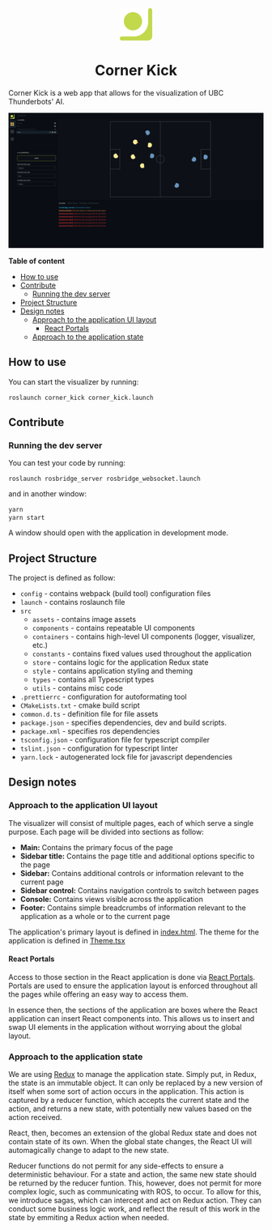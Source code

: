 <p align="center">
  <img src="./src/assets/logo.svg" width="64px">
  <br>
  <h1 align="center">Corner Kick</h1>
</p>

Corner Kick is a web app that allows for the visualization of UBC Thunderbots' AI.

![application screenshot](screenshot.png)

**Table of content**

- [How to use](#how-to-use)
- [Contribute](#contribute)
  - [Running the dev server](#running-the-dev-server)
- [Project Structure](#project-structure)
- [Design notes](#design-notes)
  - [Approach to the application UI layout](#approach-to-the-application-ui-layout)
    - [React Portals](#react-portals)
  - [Approach to the application state](#approach-to-the-application-state)

## How to use

You can start the visualizer by running:

```
roslaunch corner_kick corner_kick.launch
```

## Contribute

### Running the dev server

You can test your code by running:

```
roslaunch rosbridge_server rosbridge_websocket.launch
```

and in another window:

```
yarn
yarn start
```

A window should open with the application in development mode.

## Project Structure

The project is defined as follow:

-   `config` - contains webpack (build tool) configuration files
-   `launch` - contains roslaunch file
-   `src`
    -   `assets` - contains image assets
    -   `components` - contains repeatable UI components
    -   `containers` - contains high-level UI components (logger, visualizer, etc.)
    -   `constants` - contains fixed values used throughout the application
    -   `store` - contains logic for the application Redux state
    -   `style` - contains application styling and theming
    -   `types` - contains all Typescript types
    -   `utils` - contains misc code
-   `.prettierrc` - configuration for autoformating tool
-   `CMakeLists.txt` - cmake build script
-   `common.d.ts` - definition file for file assets
-   `package.json` - specifies dependencies, dev and build scripts.
-   `package.xml` - specifies ros dependencies
-   `tsconfig.json` - configuration file for typescript compiler
-   `tslint.json` - configuration for typescript linter
-   `yarn.lock` - autogenerated lock file for javascript dependencies

## Design notes

### Approach to the application UI layout

The visualizer will consist of multiple pages, each of which serve a single purpose. Each page will
be divided into sections as follow:

-   **Main:** Contains the primary focus of the page
-   **Sidebar title:** Contains the page title and additional options specific to the page
-   **Sidebar:** Contains additional controls or information relevant to the current page
-   **Sidebar control:** Contains navigation controls to switch between pages
-   **Console:** Contains views visible across the application
-   **Footer:** Contains simple breadcrumbs of information relevant to the application as a whole or to the current page

The application's primary layout is defined in [index.html](src/index.html). The theme for the application is defined
in [Theme.tsx](src/style/Theme.tsx)

#### React Portals

Access to those section in the React application is done via [React Portals](https://reactjs.org/docs/portals.html).
Portals are used to ensure the application layout is enforced throughout all the pages while offering an
easy way to access them.

In essence then, the sections of the application are boxes where the React application can insert React components into.
This allows us to insert and swap UI elements in the application without worrying about the global layout.

### Approach to the application state

We are using [Redux](https://redux.js.org/) to manage the application state. Simply put, in Redux, the state is an
immutable object. It can only be replaced by a new version of itself when some sort of action occurs in the application.
This action is captured by a reducer function, which accepts the current state and the action, and returns a new state,
with potentially new values based on the action received.

React, then, becomes an extension of the global Redux state and does not contain state of its own. When the global state
changes, the React UI will automagically change to adapt to the new state.

Reducer functions do not permit for any side-effects to ensure a deterministic behaviour. For a state and action, the same new
state should be returned by the reducer funtion. This, however, does not permit for more complex logic, such as communicating
with ROS, to occur. To allow for this, we introduce sagas, which can intercept and act on Redux action. They can conduct some
business logic work, and reflect the result of this work in the state by emmiting a Redux action when needed.
